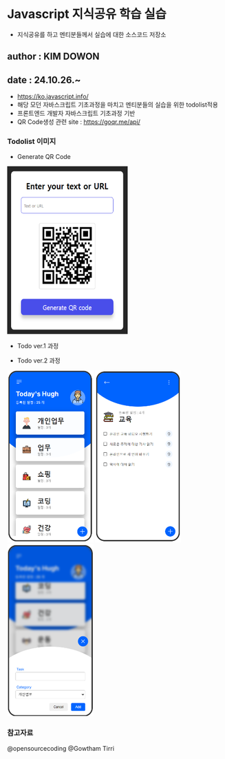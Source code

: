 # Javascript 지식공유 학습 실습

- 지식공유를 하고 멘티분들께서 실습에 대한 소스코드 저장소

## author : KIM DOWON

## date : 24.10.26.~

- <https://ko.javascript.info/>
- 해당 모던 자바스크립트 기초과정을 마치고 멘티분들의 실습을 위한 todolist적용
- 프론트엔드 개발자 자바스크립트 기초과정 기반
- QR Code생성 관련 site : <https://goqr.me/api/>

### Todolist 이미지

- Generate QR Code

<div>
<img src="/qr-study.png" width="280" height="390"/>
</div>

- Todo ver.1 과정

<div></div>

- Todo ver.2 과정

<div>
<img src="/image.png" width="200" height="400"/>
<img src="/image2.png" width="200" height="400"/>
<img src="/image3.png" width="200" height="400"/>
</div>

### 참고자료

@opensourcecoding
@Gowtham Tirri
